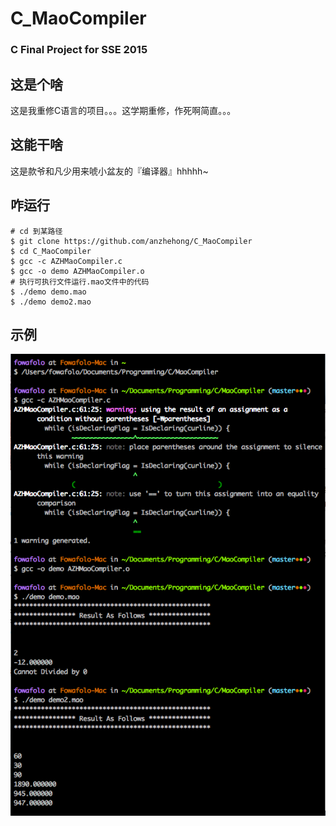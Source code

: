 # C_MaoCompiler
### C Final Project for SSE 2015

## 这是个啥
这是我重修C语言的项目。。。这学期重修，作死啊简直。。。

## 这能干啥
这是款爷和凡少用来唬小盆友的『编译器』hhhhh~

## 咋运行
```
# cd 到某路径
$ git clone https://github.com/anzhehong/C_MaoCompiler
$ cd C_MaoCompiler
$ gcc -c AZHMaoCompiler.c
$ gcc -o demo AZHMaoCompiler.o
# 执行可执行文件运行.mao文件中的代码
$ ./demo demo.mao
$ ./demo demo2.mao
```

## 示例
![](sample.png)